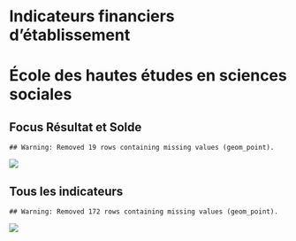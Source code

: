 Indicateurs financiers d’établissement
================

# École des hautes études en sciences sociales

## Focus Résultat et Solde

    ## Warning: Removed 19 rows containing missing values (geom_point).

![](/home/julien/repo/cpesr/RFC/Finances/Etablissements/école_des_hautes_études_en_sciences_sociales_files/figure-gfm/etab.focus-1.png)<!-- -->

## Tous les indicateurs

    ## Warning: Removed 172 rows containing missing values (geom_point).

![](/home/julien/repo/cpesr/RFC/Finances/Etablissements/école_des_hautes_études_en_sciences_sociales_files/figure-gfm/etab-1.png)<!-- -->
